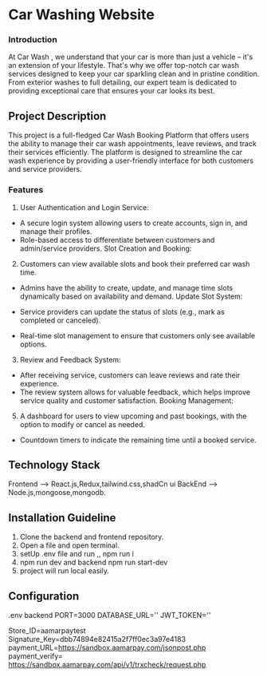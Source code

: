 #  Car Washing Website

### Introduction
At  Car Wash , we understand that your car is more than just a vehicle – it's an extension of your lifestyle. That's why we offer top-notch car wash services designed to keep your car sparkling clean and in pristine condition. From exterior washes to full detailing, our expert team is dedicated to providing exceptional care that ensures your car looks its best.

## Project Description
This project is a full-fledged Car Wash Booking Platform that offers users the ability to manage their car wash appointments, leave reviews, and track their services efficiently. The platform is designed to streamline the car wash experience by providing a user-friendly interface for both customers and service providers.
### Features
1. User Authentication and Login Service:

- A secure login system allowing users to create accounts, sign in, and manage their profiles.
- Role-based access to differentiate between customers and admin/service providers.
Slot Creation and Booking:

2. Customers can view available slots and book their preferred car wash time.
- Admins have the ability to create, update, and manage time slots dynamically based on availability and demand.
Update Slot System:

- Service providers can update the status of slots (e.g., mark as completed or canceled).
- Real-time slot management to ensure that customers only see available options.
3. Review and Feedback System:

- After receiving service, customers can leave reviews and rate their experience.
- The review system allows for valuable feedback, which helps improve service quality and customer satisfaction.
Booking Management:

5. A dashboard for users to view upcoming and past bookings, with the option to modify or cancel as needed.
- Countdown timers to indicate the remaining time until a booked service.
## Technology Stack
 Frontend --> React.js,Redux,tailwind.css,shadCn ui
 BackEnd  --> Node.js,mongoose,mongodb.

## Installation Guideline
1. Clone the backend and frontend repository.
2. Open a file and open terminal.
3. setUp .env file  and run ,, npm run i
4. npm run dev and backend npm run start-dev 
5. project will run local easily.
## Configuration
.env backend 
PORT=3000
DATABASE_URL=''
JWT_TOKEN=''

Store_ID=aamarpaytest
Signature_Key=dbb74894e82415a2f7ff0ec3a97e4183
payment_URL=https://sandbox.aamarpay.com/jsonpost.php
payment_verify= https://sandbox.aamarpay.com/api/v1/trxcheck/request.php



